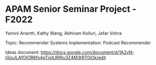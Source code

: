 # APAM Senior Seminar Project - F2022
Yamini Ananth, Kathy Wang, Abhiram Kolluri, Jafar Vohra

Topic: Recommender Systems
Implementation: Podcast Recommender

Ideas document: https://docs.google.com/document/d/1A2vN-jGioJLAfOlOB6fx4qTioIURRIu3Z4M3tRT0iOk/edit


